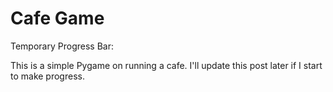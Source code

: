 # Cafe Game

Temporary Progress Bar: 

This is a simple Pygame on running a cafe. I'll update this post
later if I start to make progress.